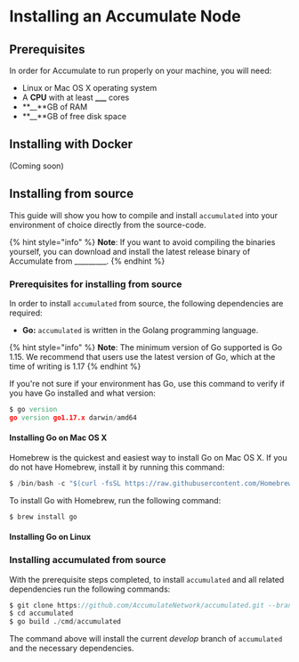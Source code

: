 # Installing an Accumulate Node

## Prerequisites

In order for Accumulate to run properly on your machine, you will need:

* Linux or Mac OS X operating system
* A **CPU** with at least **\_\_\_** cores
* **\_\_**GB of RAM
* **\_\_**GB of free disk space

## Installing with Docker

(Coming soon)



## Installing from source

This guide will show you how to compile and install  `accumulated` into your environment of choice directly from the source-code.

{% hint style="info" %}
**Note**: If you want to avoid compiling the binaries yourself, you can download and install the latest release binary of Accumulate from \_\_\_\_\_\_\_\_\_.
{% endhint %}

### Prerequisites for installing from source

In order to install `accumulated` from source, the following dependencies are required:

* **Go:** `accumulated` is written in the Golang programming language.&#x20;

{% hint style="info" %}
**Note**: The minimum version of Go supported is Go 1.15. We recommend that users use the latest version of Go, which at the time of writing is  1.17
{% endhint %}

If you're not sure if your environment has Go, use this command to verify if you have Go installed and what version:

```d
$ go version
go version go1.17.x darwin/amd64
```

####

#### Installing Go on Mac OS X

Homebrew is the quickest and easiest way to install Go on Mac OS X. If you do not have Homebrew, install it by running this command:

```d
$ /bin/bash -c "$(curl -fsSL https://raw.githubusercontent.com/Homebrew/install/HEAD/install.sh)"
```



To install Go with Homebrew, run the following command:

```d
$ brew install go
```



#### Installing Go on Linux





### Installing accumulated from source

With the prerequisite steps completed, to install `accumulated` and all related dependencies run the following commands:    &#x20;

```d
$ git clone https://github.com/AccumulateNetwork/accumulated.git --branch develop
$ cd accumulated
$ go build ./cmd/accumulated

```



The command above will install the current _develop_ branch of `accumulated` and the necessary dependencies.&#x20;

\
&#x20;        &#x20;

